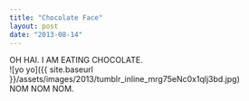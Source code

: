 ```yaml
---
title: "Chocolate Face"
layout: post
date: "2013-08-14"
---
```


OH HAI. I AM EATING CHOCOLATE.  
![yo yo]({{ site.baseurl }}/assets/images/2013/tumblr_inline_mrg75eNc0x1qlj3bd.jpg)  
NOM NOM NOM.
